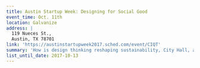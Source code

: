 ```yaml
---
title: Austin Startup Week: Designing for Social Good
event_time: Oct. 11th
location: Galvanize
address: |
  119 Nueces St., 
  Austin, TX 78701
link: 'https://austinstartupweek2017.sched.com/event/CIQT'
summary: 'How is design thinking reshaping sustainability, City Hall, and public health in Austin? Join our panel to learn about designing for social impact and the unique challenges and outcomes of creating for community. This panel features the City of Austin’s Design, Technology, and Innovation Fellowship, the Dell Medical School Design Institute for Health, local startup Gardenio, and is moderated by Ruby Ku, head of the Austin Center of Design.'
list_until_date: 2017-10-13
---
```

